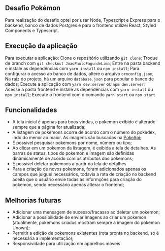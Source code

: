 ## Desafio Pokémon

Para realização do desafio optei por usar Node, Typescript e Express para o backend, banco de dados Postgres e para o frontend utilizei React, Styled Components e Typescript.


## Execução da aplicação

Para executar a aplicação: 
Clone o repositório utilizando `git clone`;
Troque de branch com `git checkout JoaoPauloFagundeLima`;
Entre na pasta backend e instale as dependências com `yarn install` ou `npm install`;
Para configurar o acesso ao banco de dados, altere o arquivo `ormconfig.json`;
Na raiz do projeto, há um arquivo `database.json` para popular o banco de dados;
Execute a aplicação com `yarn dev:server` ou `npm dev:server`;
Acesse a pasta frontend e instale as dependências com `yarn install` ou `npm install`;
Execute o frontend com o comando `yarn start` ou `npm start`.


## Funcionalidades

* A tela inicial é apenas para boas vindas, o pokemon exibido é alterado sempre que a página for atualizada;
* A listagem de pokemons ocorre de acordo com o número do pokedex, indo do menor ao maior. As imagens são buscadas na [PokeApi](https://pokeapi.co/);
* É possível pesquisar pokemons por nome, número ou tipo;
* Ao clicar em um pokemon da listagem, é exibida a tela de detalhes. As barras de status, tipos do pokemon e imagem são definidas dinâmicamente de acordo com os atributos dos pokemons;
* É possível deletar pokemons a partir da tela de detalhes
* Para a criação de novos pokemons, foram adicionados apenas os campos que julguei necessários, todavia a rota de criação no backend aceita que o usuário envie todas as informções para criação do pokemon, sendo necessário apenas alterar o frontend;


## Melhorias futuras

* Adicionar uma mensagem de sucesso/fracasso ao deletar um pokemon;
* Adicionar a possibilidade de enviar imagens ao criar um pokemon (atualmente, pokemons criados mostram sempre a imagem do pokemon Unown);
* Permitir a edição de pokemons existentes (rota pronta no backend, só é necessária a implementação);
* Responsividade para utilização em aparelhos móveis
